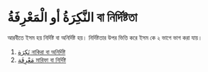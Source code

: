 # النَّكِرَةُ أو الْمَعْرِفَةُ বা নির্দিষ্টতা

আরবীতে ইসম হয় নির্দিষ্ট বা অনির্দিষ্ট হয়। নির্দিষ্টতার উপর ভিত্তি করে ইসম কে ২ ভাগে ভাগ করা যায়। 

1. [نَكِرَة নাকিরা বা অনির্দিষ্ট](/guide/nahw/kalimah/ism/marifa_nakira/nakirah)   
2. [مَعْرِفَة মারিফা বা নির্দিষ্ট](/guide/nahw/kalimah/ism/marifa_nakira/marifah)  

